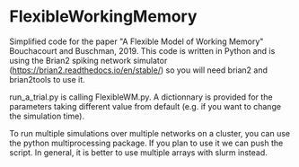 # FlexibleWorkingMemory
Simplified code for the paper "A Flexible Model of Working Memory" Bouchacourt and Buschman, 2019.
This code is written in Python and is using the Brian2 spiking network simulator (https://brian2.readthedocs.io/en/stable/) so you will need brian2 and brian2tools to use it.

run_a_trial.py is calling FlexibleWM.py. A dictionnary is provided for the parameters taking different value from default (e.g. if you want to change the simulation time). 

To run multiple simulations over multiple networks on a cluster, you can use the python multiprocessing package. If you plan to use it we can push the script. In general, it is better to use multiple arrays with slurm instead.



